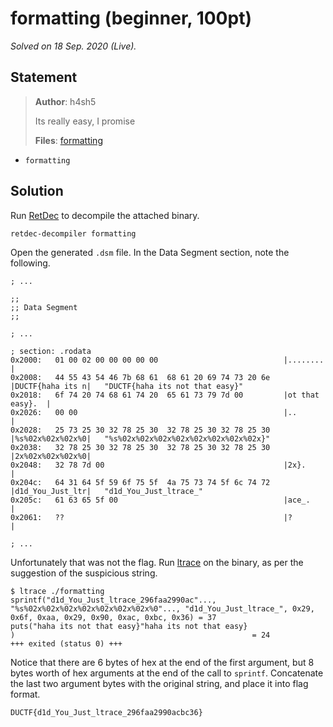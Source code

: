 <!-- SPDX-License-Identifier: CC-BY-NC-ND-4.0 -->
# formatting (beginner, 100pt)

_Solved on 18 Sep. 2020 (Live)._

## Statement

> **Author**: h4sh5
>
> Its really easy, I promise
>
> **Files**: [formatting](https://play.duc.tf/files/235a555e84c8fe3cdbd0bb4c90389583/formatting)

- `formatting`

## Solution

Run [RetDec](https://retdec.com/) to decompile the attached binary.

```shell
retdec-decompiler formatting
```

Open the generated `.dsm` file. In the Data Segment section, note the following.

```x86asm
; ...

;;
;; Data Segment
;;

; ...

; section: .rodata
0x2000:   01 00 02 00 00 00 00 00                            |........        |
0x2008:   44 55 43 54 46 7b 68 61  68 61 20 69 74 73 20 6e   |DUCTF{haha its n|   "DUCTF{haha its not that easy}"
0x2018:   6f 74 20 74 68 61 74 20  65 61 73 79 7d 00         |ot that easy}.  |
0x2026:   00 00                                              |..              |
0x2028:   25 73 25 30 32 78 25 30  32 78 25 30 32 78 25 30   |%s%02x%02x%02x%0|   "%s%02x%02x%02x%02x%02x%02x%02x%02x}"
0x2038:   32 78 25 30 32 78 25 30  32 78 25 30 32 78 25 30   |2x%02x%02x%02x%0|
0x2048:   32 78 7d 00                                        |2x}.            |
0x204c:   64 31 64 5f 59 6f 75 5f  4a 75 73 74 5f 6c 74 72   |d1d_You_Just_ltr|   "d1d_You_Just_ltrace_"
0x205c:   61 63 65 5f 00                                     |ace_.           |
0x2061:   ??                                                 |?               |

; ...
```

Unfortunately that was not the flag. Run [ltrace](https://www.ltrace.org/) on the binary, as per the suggestion of the
suspicious string.

```shell
$ ltrace ./formatting
sprintf("d1d_You_Just_ltrace_296faa2990ac"..., "%s%02x%02x%02x%02x%02x%02x%02x%0"..., "d1d_You_Just_ltrace_", 0x29, 0x6f, 0xaa, 0x29, 0x90, 0xac, 0xbc, 0x36) = 37
puts("haha its not that easy}"haha its not that easy}
)                                                     = 24
+++ exited (status 0) +++
```

Notice that there are 6 bytes of hex at the end of the first argument, but 8 bytes worth of hex arguments at the end of
the call to `sprintf`. Concatenate the last two argument bytes with the original string, and place it into flag format.

```txt
DUCTF{d1d_You_Just_ltrace_296faa2990acbc36}
```
